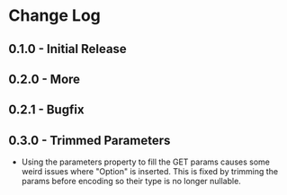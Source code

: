 # Change Log

## 0.1.0 - Initial Release

## 0.2.0 - More

## 0.2.1 - Bugfix

## 0.3.0 - Trimmed Parameters

- Using the parameters property to fill the GET params causes some weird issues where "Option" is inserted. This is fixed by trimming the params before encoding so their type is no longer nullable.
